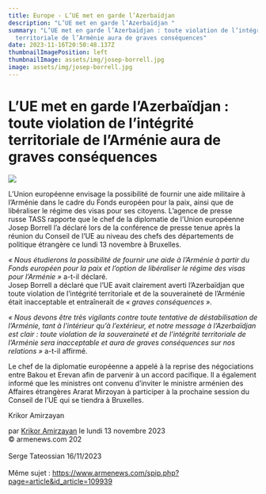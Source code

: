 ```yaml
---
title: Europe - L’UE met en garde l’Azerbaïdjan
description: "L’UE met en garde l’Azerbaïdjan "
summary: "L’UE met en garde l’Azerbaïdjan : toute violation de l’intégrité
  territoriale de l’Arménie aura de graves conséquences"
date: 2023-11-16T20:50:48.137Z
thumbnailImagePosition: left
thumbnailImage: assets/img/josep-borrell.jpg
image: assets/img/josep-borrell.jpg
---
```

<!--StartFragment-->

# L’UE met en garde l’Azerbaïdjan : toute violation de l’intégrité territoriale de l’Arménie aura de graves conséquences

![](https://www.armenews.com/IMG/arton109878.jpg)

L’Union européenne envisage la possibilité de fournir une aide militaire à l’Arménie dans le cadre du Fonds européen pour la paix, ainsi que de libéraliser le régime des visas pour ses citoyens. L’agence de presse russe TASS rapporte que le chef de la diplomatie de l’Union européenne Josep Borrell l’a déclaré lors de la conférence de presse tenue après la réunion du Conseil de l’UE au niveau des chefs des départements de politique étrangère ce lundi 13 novembre à Bruxelles.

*« Nous étudierons la possibilité de fournir une aide à l’Arménie à partir du Fonds européen pour la paix et l’option de libéraliser le régime des visas pour l’Arménie »* a-t-il déclaré.\
Josep Borrell a déclaré que l’UE avait clairement averti l’Azerbaïdjan que toute violation de l’intégrité territoriale et de la souveraineté de l’Arménie était inacceptable et entraînerait de *« graves conséquences ».*

*« Nous devons être très vigilants contre toute tentative de déstabilisation de l’Arménie, tant à l’intérieur qu’à l’extérieur, et notre message à l’Azerbaïdjan est clair : toute violation de la souveraineté et de l’intégrité territoriale de l’Arménie sera inacceptable et aura de graves conséquences sur nos relations »* a-t-il affirmé.

Le chef de la diplomatie européenne a appelé à la reprise des négociations entre Bakou et Erevan afin de parvenir à un accord pacifique. Il a également informé que les ministres ont convenu d’inviter le ministre arménien des Affaires étrangères Ararat Mirzoyan à participer à la prochaine session du Conseil de l’UE qui se tiendra à Bruxelles.

Krikor Amirzayan

par [Krikor Amirzayan](https://www.armenews.com/spip.php?page=auteur&id_auteur=33) le lundi 13 novembre 2023\
© armenews.com 202\
\
S﻿erge Tateossian 16/11/2023\
\
M﻿ême sujet : https://www.armenews.com/spip.php?page=article&id_article=109939

<!--EndFragment-->